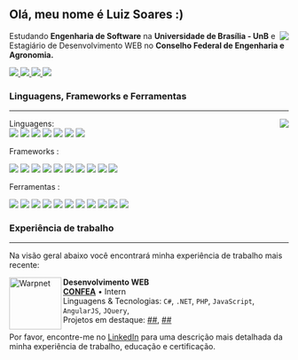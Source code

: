 <h2> Olá, meu nome é <strong> Luiz Soares :) </strong> </h2>
<img align="right" src="https://github-readme-stats.vercel.app/api?username=luizh-gsoares&theme=default&show_icons=true&bg_color=1a1a1a&text_color=BFBFBF&title_color=FFF&icon_color=E8E8E8">
<p>
    Estudando <strong>Engenharia de Software</strong> na <strong>Universidade de Brasília - UnB</strong>
    e Estagiário de Desenvolvimento WEB no <strong>Conselho Federal de Engenharia e Agronomia.</strong>
</p>

<div align="left">
    <a href="https://www.instagram.com/luizh.gsoares/" alt="Instagram">
        <img src="https://img.shields.io/badge/Instagram-1a1a1a.svg?style=for-the-badge&logo=Instagram&logoColor=FFF;" />
    </a>
    <a href="https://www.linkedin.com/in/luizh.gsoares" alt="Linkedin">
        <img src="https://img.shields.io/badge/-Linkedin-1a1a1a?style=for-the-badge&logo=Linkedin&logoColor=FFF;" />
    </a>
    <a href="https://dev.to/luizhgsoares" alt="DEVTO">
        <img src="https://img.shields.io/badge/dev.to-1a1a1a?style=for-the-badge&logo=dev.to&logoColor=FFF;" />
    </a>
    <a href="https://www.twitter.com.br/luizhgsoares" alt="Twitter">
        <img src="https://img.shields.io/badge/Twitter-1a1a1a.svg?style=for-the-badge&logo=Twitter&logoColor=FFF;" />
    </a>
</div>

### Linguagens, Frameworks e Ferramentas
<hr>
<img align="right" src="https://github-readme-stats.vercel.app/api/top-langs/?username=luizh-gsoares&theme=default&show_icons=true&bg_color=1a1a1a&text_color=BFBFBF&title_color=FFF&icon_color=E8E8E8">
Linguagens:
<div align="left">
<img src="https://img.shields.io/badge/c%23-%23239120.svg?style=for-the-badge&logo=c-sharp&logoColor=white"/>
<img src="https://img.shields.io/badge/c++-%2300599C.svg?style=for-the-badge&logo=c%2B%2B&logoColor=white"/>
<img src="https://img.shields.io/badge/html5-%23E34F26.svg?style=for-the-badge&logo=html5&logoColor=white"/>
<img src="https://img.shields.io/badge/java-%23ED8B00.svg?style=for-the-badge&logo=java&logoColor=white"/>
<img src="https://img.shields.io/badge/javascript-%23323330.svg?style=for-the-badge&logo=javascript&logoColor=%23F7DF1E"/>
<img src="https://img.shields.io/badge/php-%23777BB4.svg?style=for-the-badge&logo=php&logoColor=white"/>
<img src="https://img.shields.io/badge/typescript-%23007ACC.svg?style=for-the-badge&logo=typescript&logoColor=white"/>
</div>

Frameworks :
<div align="left">
<img src="https://img.shields.io/badge/.NET-5C2D91?style=for-the-badge&logo=.net&logoColor=white"/>
<img src="https://img.shields.io/badge/angular-%23DD0031.svg?style=for-the-badge&logo=angular&logoColor=white"/>
<img src="https://img.shields.io/badge/angular.js-%23E23237.svg?style=for-the-badge&logo=angularjs&logoColor=white"/>
<img src="https://img.shields.io/badge/bootstrap-%23563D7C.svg?style=for-the-badge&logo=bootstrap&logoColor=white"/>
<img src="https://img.shields.io/badge/CodeIgniter-%23EF4223.svg?style=for-the-badge&logo=codeIgniter&logoColor=white"/>
<img src="https://img.shields.io/badge/jquery-%230769AD.svg?style=for-the-badge&logo=jquery&logoColor=white"/>
<img src="https://img.shields.io/badge/laravel-%23FF2D20.svg?style=for-the-badge&logo=laravel&logoColor=white"/>
<img src="https://img.shields.io/badge/NPM-%23000000.svg?style=for-the-badge&logo=npm&logoColor=white"/>
<img src="https://img.shields.io/badge/mysql-%2300f.svg?style=for-the-badge&logo=mysql&logoColor=white"/>
<img src="https://img.shields.io/badge/postgres-%23316192.svg?style=for-the-badge&logo=postgresql&logoColor=white"/>
</div>

Ferramentas :
<div align="left">
<img src="https://img.shields.io/badge/Trello-%23026AA7.svg?style=for-the-badge&logo=Trello&logoColor=white"/>
<img src="https://img.shields.io/badge/bitbucket-%230047B3.svg?style=for-the-badge&logo=bitbucket&logoColor=white"/>
<img src="https://img.shields.io/badge/github-%23121011.svg?style=for-the-badge&logo=github&logoColor=white"/>
<img src="https://img.shields.io/badge/gitlab-%23181717.svg?style=for-the-badge&logo=gitlab&logoColor=white"/>
<img src="https://img.shields.io/badge/postgres-%23316192.svg?style=for-the-badge&logo=postgresql&logoColor=white"/>
<img src="https://img.shields.io/badge/jira-%230A0FFF.svg?style=for-the-badge&logo=jira&logoColor=white"/>
<img src="https://img.shields.io/badge/Visual%20Studio-5C2D91.svg?style=for-the-badge&logo=visual-studio&logoColor=white"/>
<img src="https://img.shields.io/badge/Visual%20Studio%20Code-0078d7.svg?style=for-the-badge&logo=visual-studio-code&logoColor=white"/>
<img src="https://img.shields.io/badge/NetBeansIDE-1B6AC6.svg?style=for-the-badge&logo=apache-netbeans-ide&logoColor=white"/>
<img src="https://img.shields.io/badge/CodePen-white?style=for-the-badge&logo=codepen&logoColor=black"/>
<img src="https://img.shields.io/badge/gitlab%20ci-%23181717.svg?style=for-the-badge&logo=gitlab&logoColor=white"/>



</div>




### Experiência de trabalho
<hr>

Na visão geral abaixo você encontrará minha experiência de trabalho mais recente:

[<img align="left" height="94px" width="94px" alt="Warpnet" src="https://media-exp1.licdn.com/dms/image/D4D0BAQH5VL588fHT8Q/company-logo_200_200/0/1667324845588?e=1675900800&v=beta&t=B5Fq-_qrrTJ2T0gUSmQbj98e4WZxmhSLnH9-3ovW4a0"/>](https://www.confea.org.br)
**Desenvolvimento WEB** \
[**CONFEA**](https://www.confea.org.br) • Intern \
Linguagens & Tecnologias: `C#`, `.NET`, `PHP`, `JavaScript`, `AngularJS`, `JQuery`,\
Projetos em destaque: [##](https://www.google.com/), [##](<https://pt.wikipedia.org/wiki/Marte_(planeta)>)
<br/>

Por favor, encontre-me no [LinkedIn](https://www.linkedin.com/in/p/luizh.gsoares) para uma descrição mais detalhada da minha experiência de trabalho, educação e certificação.
